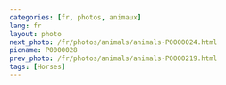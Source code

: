 ```yaml
---
categories: [fr, photos, animaux]
lang: fr
layout: photo
next_photo: /fr/photos/animals/animals-P0000024.html
picname: P0000028
prev_photo: /fr/photos/animals/animals-P0000219.html
tags: [Horses]
---
```

